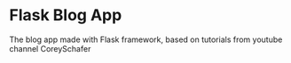 # Flask Blog App

The blog app made with Flask framework, based on tutorials from youtube channel CoreySchafer
